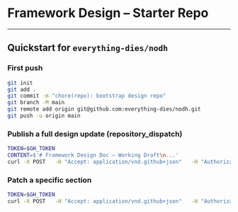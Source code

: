 # Framework Design – Starter Repo

---

## Quickstart for `everything-dies/nodh`

### First push
```bash
git init
git add .
git commit -m "chore(repo): bootstrap design repo"
git branch -M main
git remote add origin git@github.com:everything-dies/nodh.git
git push -u origin main
```

### Publish a full design update (repository_dispatch)
```bash
TOKEN=$GH_TOKEN
CONTENT=$'# Framework Design Doc — Working Draft\n...'
curl -X POST   -H "Accept: application/vnd.github+json"   -H "Authorization: Bearer $TOKEN"   https://api.github.com/repos/everything-dies/nodh/dispatches   -d "$(jq -nc --arg c "$CONTENT" '{'event_type':'design-update','client_payload':{'content':$c}}')"
```

### Patch a specific section
```bash
TOKEN=$GH_TOKEN
curl -X POST   -H "Accept: application/vnd.github+json"   -H "Authorization: Bearer $TOKEN"   https://api.github.com/repos/everything-dies/nodh/dispatches   -d '{'event_type':'section-patch','client_payload':{'path':'docs/concepts/domain-model.md','heading':'Invariants','mode':'append','content':'- Cache invalidation rules\n- Error boundaries'}}'
```
